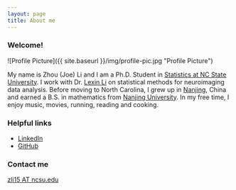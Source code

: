 ```yaml
---
layout: page
title: About me
---
```


### Welcome!

![Profile Picture]({{ site.baseurl }}/img/profile-pic.jpg "Profile Picture")

My name is Zhou (Joe) Li and I am a Ph.D. Student in [Statistics at NC State University](http://www.stat.ncsu.edu/). I work with Dr. [Lexin Li](http://sph.berkeley.edu/lexin-li) on statistical methods for neuroimaging data analysis. Before moving to North Carolina, I grew up in [Nanjing](http://www.cityofnanjing.com/), China and earned a B.S. in mathematics from [Nanjing University](http://www.nju.edu.cn/english/). In my free time, I enjoy music, movies, running, reading and cooking.

### Helpful links

* [LinkedIn](https://www.linkedin.com/in/zhouli89)
* [GitHub](https://github.com/cgte88586)

### Contact me

[zli15 AT ncsu.edu](mailto:benlz1989@gmail.com)